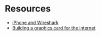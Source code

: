 # Resources

* [iPhone and Wireshark](http://stackoverflow.com/questions/1598407/iphone-and-wireshark)
* [Building a graphics card for the Internet](https://imgix.exposure.co/building-a-graphics-card-for-the-internet)